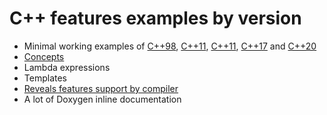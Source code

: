 # C++ features examples by version

* Minimal working examples of [C++98](03.cpp), [C++11](11.cpp), [C++11](14.cpp), [C++17](17.cpp) and [C++20](20.cpp)
* [Concepts](https://github.com/makelinux/examples/search?q=conc20&unscoped_q=conc20)
* Lambda expressions
* Templates
* [Reveals features support by compiler](features.cpp)
* A lot of Doxygen inline documentation
